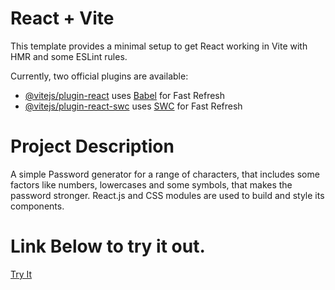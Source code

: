 # React + Vite

This template provides a minimal setup to get React working in Vite with HMR and some ESLint rules.

Currently, two official plugins are available:

- [@vitejs/plugin-react](https://github.com/vitejs/vite-plugin-react/blob/main/packages/plugin-react/README.md) uses [Babel](https://babeljs.io/) for Fast Refresh
- [@vitejs/plugin-react-swc](https://github.com/vitejs/vite-plugin-react-swc) uses [SWC](https://swc.rs/) for Fast Refresh

# Project Description
A simple Password generator for a range of characters, that includes some factors like numbers, lowercases and some symbols, that makes the password stronger.
React.js and CSS modules are used to build and style its components.

# Link Below to try it out.
[Try It](https://66a675ba975f4c580f977a94--silver-strudel-e7081d.netlify.app/)
